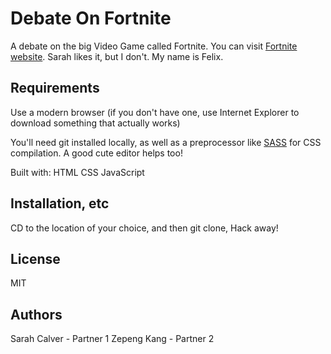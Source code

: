 # Debate On Fortnite
A debate on the big Video Game called Fortnite. You can visit [Fortnite website](https://www.epicgames.com/fortnite/en-US/season-x?utm_source=GoogleSearch&utm_medium=Search&utm_campaign=an*Internal_pr*FNBR_ct*C_pl*SearchBrand_co*US_cr*exact&utm_id=1698686527&utm_content=buildbattlewin_playfree&utm_term=fortnite&gclid=EAIaIQobChMImfbD7s2U5QIVQhh9Ch166QpbEAAYASAAEgK-0_D_BwE). Sarah likes it, but I don't. My name is Felix. 

## Requirements
Use a modern browser (if you don't have one, use Internet Explorer to download something that actually works)

You'll need git installed locally, as well as a preprocessor like [SASS](https://sass-lang.com) for CSS compilation. A good cute editor helps too!

Built with: HTML CSS JavaScript

## Installation, etc
CD to the location of your choice, and then git clone, Hack away!

## License
MIT

## Authors
Sarah Calver - Partner 1
Zepeng Kang - Partner 2
